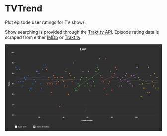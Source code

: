 # TVTrend
Plot episode user ratings for TV shows.

Show searching is provided through the [Trakt.tv API](https://trakt.docs.apiary.io/). Episode rating data is scraped from either [IMDb](http://imdb.com) or [Trakt.tv](http://trakt.tv).

![Example plot for Lost](static/example.png)
